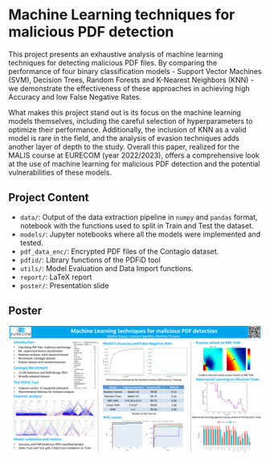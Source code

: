 # Machine Learning techniques for malicious PDF detection

This project presents an exhaustive analysis of machine learning techniques for detecting malicious PDF files. By comparing the performance of four binary classification models - Support Vector Machines (SVM), Decision Trees, Random Forests and K-Nearest Neighbors (KNN) - we demonstrate the effectiveness of these approaches in achieving high Accuracy and low False Negative Rates.

What makes this project stand out is its focus on the machine learning models themselves, including the careful selection of hyperparameters to optimize their performance. Additionally, the inclusion of KNN as a valid model is rare in the field, and the analysis of evasion techniques adds another layer of depth to the study. Overall this paper, realized for the MALIS course at EURECOM (year 2022/2023), offers a comprehensive look at the use of machine learning for malicious PDF detection and the potential vulnerabilities of these models.

## Project Content

- `data/`: Output of the data extraction pipeline in `numpy` and `pandas` format, notebook with the functions used to split in Train and Test the dataset.
- `models/`: Jupyter notebooks where all the models were implemented and tested.
- `pdf_data_enc/`: Encrypted PDF files of the Contagio dataset.
- `pdfid/`: Library functions of the PDFiD tool
- `utils/`: Model Evaluation and Data Import functions.
- `report/`: LaTeX report
- `poster/`: Presentation slide

## Poster

![Poster](/poster/poster.png)